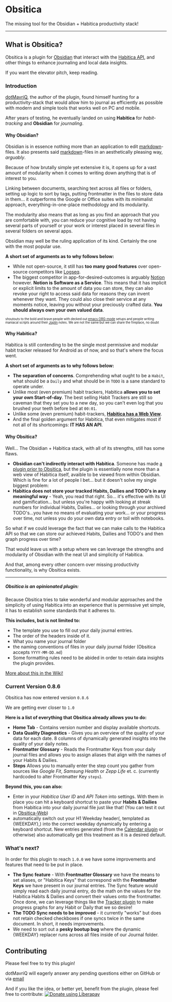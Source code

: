 
# Obsitica

The missing tool for the Obsidian + Habitica productivity stack!

---
## What is Obsitica?
Obsitica is a plugin for [Obsidian](https://obsidian.md/) that interact with the [Habitica API](https://habitica.com/apidoc/), and other things to enhance journaling and local data insights. 

If you want the elevator pitch, keep reading.

### Introduction 
[dotMavriQ](https://github.com/dotMavriQ), the author of the plugin, found himself hunting for a productivity-stack that would allow him to journal as efficiently as possible with modern and simple tools that works well on PC and mobile. 

After years of testing, he eventually landed on using **Habitica** for *habit-tracking* and **Obsidian** for *journaling*.

#### Why Obsidian?

Obsidian is in essence nothing more than an application to edit [markdown](https://en.wikipedia.org/wiki/Markdown)-files. It also presents said [markdown](https://en.wikipedia.org/wiki/Markdown)-files in an aesthetically pleasing way, *arguably*.

Because of how brutally simple yet extensive it is, it opens up for a vast amount of modularity when it comes to writing down anything that is of interest to you. 

Linking between documents, searching text across all files or folders, setting up logic to sort by tags, putting frontmatter in the files to store data in them... it outperforms the Google or Office suites with its minimalist approach, everything-in-one-place methodology and its modularity.

The modularity also means that as long as you find an approach that you are comfortable with, you can reduce your cognitive load by not having several parts of yourself or your work or interest placed in several files in several folders on several apps.  

Obsidian may well be the ruling application of its kind. Certainly the one with the most popular use.

**A short set of arguments as to why follows below:**
* While not open-source, it still has **too many good features** over open-source competitors like [Logseq](https://logseq.com/).
* The biggest competitor in app-for-desired-outcomes is arguably [Notion](https://www.notion.com/) however. **Notion is Software as a Service**. This means that it has implicit or explicit limits to the amount of data you can store, they can also revoke your right to access said data for reasons they can invent whenever they want. They could also close their service at any moments notice, leaving you without your preciously crafted data. **You should always own your own valued data**.

<sub><sup>shoutouts to the bold and brave people with decked out [emacs ORG-mode](https://orgmode.org/) setups and people writing maniacal scripts around their [Joplin](https://joplinapp.org/) notes. We are not the same but we can share the fireplace, no doubt</sub></sup>

#### Why Habitica?

Habitica is still contending to be the single most permissive and modular habit tracker released for Android as of now, and so that's where the focus went.

**A short set of arguments as to why follows below:**

* **The separation of concerns**. Comprehending what ought to be a `Habit`, what should be a `Daily` and what should be in `TODO` is a sane standard to operate under.
* Unlike most (even premium) habit trackers, Habitica **allows you to set your own Start-of-day**. The best selling Habit Trackers are still so caveman that they set you to a new day, so you can't even log that you brushed your teeth before bed at `00:01`.  
* Unlike some (even premium) habit-trackers, **[Habitica has a Web View](https://habitica.com/)**.
* And the final golden argument for Habitica, that even mitigates most if not all of its shortcomings: **IT HAS AN API**. 

#### Why Obsitica? 
Well... The Obsidian + Habitica stack, with all of its strengths, still has some flaws.

- **Obsidian can't indirectly interact with Habitica**. Someone has made [a plugin prior to Obsitica](obsidian://show-plugin?id=obsidian-habitica-integration), but the plugin is essentially none more than a web view of Habitica itself, avaible to be viewed from within Obsidian. Which is fine for a lot of people I bet... but it doesn't solve my single biggest problem:
- **Habitica does not store your tracked Habits, Dailies and TODO's in any meaningful way** - Yeah, you read that right. So... it's effective with its UI and gamification... but unless you're happy with looking at streak numbers for individual Habits, Dailies... or looking through your archived TODO's...you have no means of evaluating your work... or your progress over time, not unless you do your own data entry or toil with notebooks.

So what if we could leverage the fact that we can make calls to the Habitica API so that we can store our achieved Habits, Dailies and TODO's and then graph progress over time? 

That would leave us with a setup where we can leverage the strengths and modularity of Obsidian with the neat UI and simplicity of Habitica.

And that, among every other concern over missing productivity functionality, is why Obsitica exists.

---
##### Obsitica is an opinionated plugin:
Because Obsitica tries to take wonderful and modular approaches and the simplicity of using Habitica into an experience that is permissive yet simple, it has to establish some standards that it adheres to. 

**This includes, but is not limited to:**

- The template you use to fill out your daily journal entries.
- The order of the headers inside of it. 
- What you name your journal folder
- the naming conventions of files in your daily journal folder (Obsitica accepts `YYYY-MM-DD.md`)
- Some formatting rules need to be abided in order to retain data insights the plugin provides.

[More about this in the Wiki!](https://github.com/dotMavriQ/Obsitica/wiki/Getting-Started) 


### Current Version 0.8.6

Obsitica has now entered version `0.8.6` 

We are getting ever closer to `1.0` 

**Here is a list of everything that Obsitica already allows you to do:** 

- **Home Tab** - Contains version number and display available shortcuts.
- **Data Quality Diagnostics** - Gives you an overview of the quality of your data for each date. 8 columns of dynamically generated insights into the quality of your daily notes.
- **Frontmatter Glossary** - Reads the Frontmatter Keys from your daily journal files and allows you to assign aliases that align with the names of your Habits & Dailies.
- **Steps** Allows you to manually enter the step count you gather from sources like *Google Fit*, *Samsung Health* or *Zepp Life* et. c. (currently hardcoded to alter Frontmatter Key `steps`). 

**Beyond this, you can also:**
- Enter in your *Habitica User ID* and *API Token* into settings. With them in place you can hit a keyboard shortcut to paste your **Habits & Dailies** from Habitica into your daily journal file just like that! (You can test it out in [Obsitica-Web](https://dotmavriq.github.io/Obsitica-Web/))
- automatically switch out your H1 Weekday header(, templated as {WEEKDAY},) into the correct weekday dynamically by entering a keyboard shortcut. New entries generated (from the [Calendar plugin](obsidian://show-plugin?id=calendar) or otherwise) also automatically get this treatment as it is a desired default.


### What's next?

In order for this plugin to reach `1.0.0` we have some improvements and features that need to be put in place.

- **The Sync feature** - With **Frontmatter Glossary** we have the means to set aliases, or "Habitica Keys" that correspond with the **Frontmatter Keys** we have present in our journal entries. The Sync feature would simply read each daily journal entry, do the math on the values for the Habitica Habits & Dailies and convert their values onto the frontmatter. Once done, we can leverage things like the [Tracker plugin](obsidian://show-plugin?id=obsidian-tracker) to make progress graphs for any Habit or Daily that we so desire!
- **The TODO Sync needs to be improved** - it currently "works" but does not retain checked checkboxes if one syncs twice in the same document. In short, it needs improvements.  
- We need to sort out a **pesky bootup bug** where the dynamic {WEEKDAY} replacer runs across all files inside of our Journal folder.

## Contributing

Please feel free to try this plugin! 

dotMavriQ will eagerly answer any pending questions either on GitHub or via [email](mailto:obsitica+dotmavriq@gmail.com)

And if you like the idea, or better yet, benefit from the plugin, please feel free to contribute:
<noscript><a href="https://liberapay.com/dotMavriQ/donate"><img alt="Donate using Liberapay" src="https://liberapay.com/assets/widgets/donate.svg"></a></noscript>
